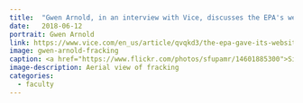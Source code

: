 ```yaml
---
title:  "Gwen Arnold, in an interview with Vice, discusses the EPA's website change to a more pro-fracking outlook."
date:   2018-06-12
portrait: Gwen Arnold
link: https://www.vice.com/en_us/article/qvqkd3/the-epa-gave-its-website-a-pro-fracking-makeover
image: gwen-arnold-fracking
caption: <a href="https://www.flickr.com/photos/sfupamr/14601885300">Simon Fraser Uni</a> In areas where shale-drilling/hydraulic fracturing is heavy, a dense web of roads, pipelines and well pads turn continuous forests and grasslands into fragmented islands.
image-description: Aerial view of fracking
categories:
  - faculty
---
```

